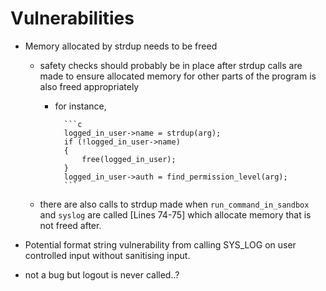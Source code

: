 # Vulnerabilities

- Memory allocated by strdup needs to be freed 
    - safety checks should probably be in place after strdup calls are made to ensure allocated memory for
    other parts of the program is also freed appropriately 
        - for instance, 

                ```c
                logged_in_user->name = strdup(arg);
                if (!logged_in_user->name)
                {
                    free(logged_in_user);
                }
                logged_in_user->auth = find_permission_level(arg);
                ```

    - there are also calls to strdup made when `run_command_in_sandbox` and `syslog` are called [Lines 74-75] which 
    allocate memory that is not freed after.

- Potential format string vulnerability from calling SYS_LOG on user controlled input without sanitising input.

- not a bug but logout is never called..?
